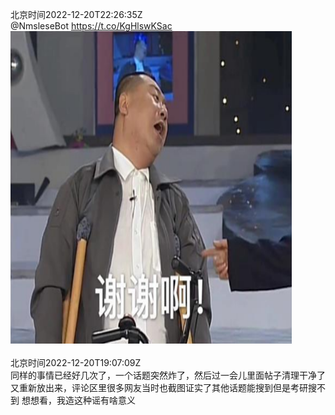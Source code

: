 北京时间2022-12-20T22:26:35Z<br>@NmsleseBot https://t.co/KgHlswKSac<br><img src='/temp/image/2022/n-Month-12/1605208045122113543_0.jpg' width='450' height='500'><br><br>北京时间2022-12-20T19:07:09Z<br>同样的事情已经好几次了，一个话题突然炸了，然后过一会儿里面帖子清理干净了又重新放出来，评论区里很多网友当时也截图证实了其他话题能搜到但是考研搜不到
想想看，我造这种谣有啥意义<br><br><br>